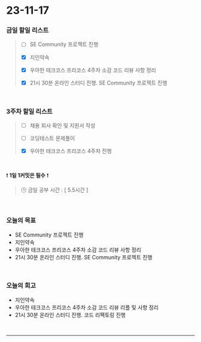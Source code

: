 # 23-11-17
### 금일 할일 리스트
> - [ ]  SE Community 프로젝트 진행
>
> - [x]  지인약속
>
> - [x]  우아한 테크코스 프리코스 4주차 소감 코드 리뷰 사항 정리
>
> - [x]  21시 30분 온라인 스터디 진행. SE Community 프로젝트 진행



<br/>

### 3주차 할일 리스트  
> - [ ]  채용 회사 확인 및 지원서 작성
>
> - [ ]  코딩테스트 문제풀이
>
> - [x]  우아한 테크코스 프리코스 4주차 진행

<br/>

❗ **1일 1커밋은 필수** ❗
> 🕒 금일 공부 시간 : [ 5.5시간 ]
  
<br/>

### 오늘의 목표
- SE Community 프로젝트 진행
- 지인약속
- 우아한 테크코스 프리코스 4주차 소감 코드 리뷰 사항 정리
- 21시 30분 온라인 스터디 진행. SE Community 프로젝트 진행

<br>

### 오늘의 회고
- 지인약속
- 우아한 테크코스 프리코스 4주차 소감 코드 리뷰 리플 및 사항 정리
- 21시 30분 온라인 스터디 진행. 코드 리팩토링 진행


<br/>

------------  
